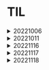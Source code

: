 # TIL
<details>
<summary>20221006</summary>
<div markdown="1">     
* 문서 단어 행렬

```python
from sklearn.feature_extraction.text import CountVectorizer
cv = CountVectorizer(stop_words='english', max_features=2000) # 문서 단어 행렬 최대 포함 단어 수 :2000
dtm = cv.fit_transform(df.Plot)
```
</div>
</details>


<details>
<summary>20221011</summary>
<div markdown="1">
*프로젝트 상세 정리

```
1. 기간
2. tool
3. language
4. 기획의도
5. 내 역할
6. 데이터 수집
7. 분석 방향
8. 진행 상황
9. 유의미한 결과
10. 성과

```
</div>
</details>


<details>
<summary>20221116</summary>
<div markdown="1">

머신러닝&딥러닝 스터디 시작

</div>
</details>


<details>
<summary>20221117</summary>
<div markdown="1">

넘블 프로젝트 
-마진신호등을 위한 데이터 수집 
-데이터를 통해 무엇을 구현할 것인지를 구체화


</div>
</details>

<details>
<summary>20221118</summary>
<div markdown="1">

넘블 프로젝트 
-가격전략 : 비용가치, 경쟁가치, 브랜드 가치

</div>
</details>

